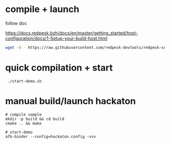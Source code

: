 

# compile + launch

follow doc

https://docs.redpesk.bzh/docs/en/master/getting_started/host-configuration/docs/1-Setup-your-build-host.html

```bash
wget -O - https://raw.githubusercontent.com/redpesk-devtools/redpesk-sdk-tools/master/install-redpesk-sdk.sh | bash
```

# quick compilation + start
```
 ./start-demo.sh
```


# manual build/launch hackaton

```
# compile sample
mkdir -p build && cd build
cmake .. && make

# start-demo
afb-binder --config=hackaton.config -vvv
```
